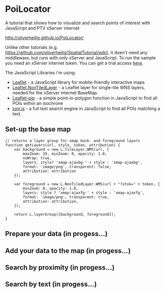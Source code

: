 PoiLocator
==========

A tutorial that shows how to visualize and search points of interest with JavaScript and PTV xServer internet

http://oliverheilig.github.io/PoiLocator/

Unlike other tutorials (e.g. https://github.com/oliverheilig/SpatialTutorial/wiki), it doen't need any  middleware, but runs with only xServer and JavaScript. To run the sample you need an xServer internet token. 
You can get a trial access [here](http://xserver.ptvgroup.com/en-uk/products/ptv-xserver-internet/test/). 

The JavaScript Libraries i'm using:

* [Leaflet](http://leafletjs.com/) - a JavaScript library for mobile-friendly interactive maps 
* [Leaflet.NonTiledLayer](https://github.com/ptv-logistics/Leaflet.NonTiledLayer) - a Leaflet layer for single-tile WNS layers, needed for the xServer internet BaseMap.
* [Leaflet-pip](https://github.com/mapbox/leaflet-pip) - a simple point-in-polygon function in JavaScript to find all POIs within an isochrone 
* [lunr.js](http://lunrjs.com/) - a full text search engine in JavaScript to find all POIs matching a text.

## Set-up the base map

    // returns a layer group for xmap back- and foreground layers
    function getLayers(url, style, token, attribution) {
        var background = new L.TileLayer.WMS(url, {
            maxZoom: 19, minZoom: 0, opacity: 1.0,
            noWrap: true,
            layers: style? 'xmap-ajaxbg-' + style : 'xmap-ajaxbg',
            format: 'image/png', transparent: false,
            attribution: attribution
        });

        var foreground = new L.NonTiledLayer.WMS(url + "?xtok=" + token, {
            minZoom: 0, opacity: 1.0,
            layers: style ? 'xmap-ajaxfg-' + style : 'xmap-ajaxfg',
            format: 'image/png', transparent: true,
            attribution: attribution,
        });

        return L.layerGroup([background, foreground]);
    }


## Prepare your data (in progess...)

## Add your data to the map (in progess...)

## Search by proximity (in progess...)

## Search by text (in progess...)

